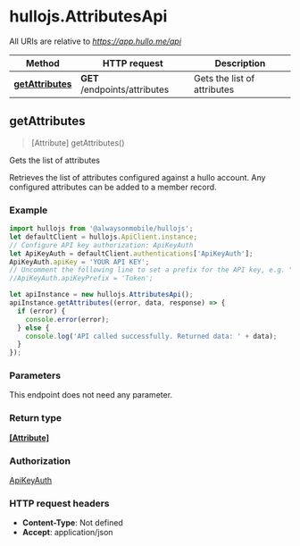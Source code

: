 # hullojs.AttributesApi

All URIs are relative to *https://app.hullo.me/api*

Method | HTTP request | Description
------------- | ------------- | -------------
[**getAttributes**](AttributesApi.md#getAttributes) | **GET** /endpoints/attributes | Gets the list of attributes



## getAttributes

> [Attribute] getAttributes()

Gets the list of attributes

Retrieves the list of attributes configured against a hullo account. Any configured attributes can be added to a member record.

### Example

```javascript
import hullojs from '@alwaysonmobile/hullojs';
let defaultClient = hullojs.ApiClient.instance;
// Configure API key authorization: ApiKeyAuth
let ApiKeyAuth = defaultClient.authentications['ApiKeyAuth'];
ApiKeyAuth.apiKey = 'YOUR API KEY';
// Uncomment the following line to set a prefix for the API key, e.g. "Token" (defaults to null)
//ApiKeyAuth.apiKeyPrefix = 'Token';

let apiInstance = new hullojs.AttributesApi();
apiInstance.getAttributes((error, data, response) => {
  if (error) {
    console.error(error);
  } else {
    console.log('API called successfully. Returned data: ' + data);
  }
});
```

### Parameters

This endpoint does not need any parameter.

### Return type

[**[Attribute]**](Attribute.md)

### Authorization

[ApiKeyAuth](../README.md#ApiKeyAuth)

### HTTP request headers

- **Content-Type**: Not defined
- **Accept**: application/json

